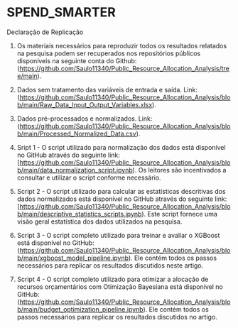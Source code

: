 # SPEND_SMARTER
Declaração de Replicação

1) Os materiais necessários para reproduzir todos os resultados relatados na pesquisa podem ser recuperados nos repositórios públicos disponíveis na seguinte conta do Github: (https://github.com/Saulo11340/Public_Resource_Allocation_Analysis/tree/main).

2) Dados sem tratamento das variáveis de entrada e saída. Link: (https://github.com/Saulo11340/Public_Resource_Allocation_Analysis/blob/main/Raw_Data_Input_Output_Variables.xlsx).

3) Dados pré-processados e normalizados. Link: (https://github.com/Saulo11340/Public_Resource_Allocation_Analysis/blob/main/Processed_Normalized_Data.csv).

4) Sript 1 - O script utilizado para normalização dos dados está disponível no GitHub através do seguinte link: [https://github.com/Saulo11340/Public_Resource_Allocation_Analysis/blob/main/data_normalization_script.ipynb). Os leitores são incentivados a consultar e utilizar o script conforme necessário.

5) Script 2 - O script utilizado para calcular as estatísticas descritivas dos dados normalizados está disponível no GitHub através do seguinte link: [https://github.com/Saulo11340/Public_Resource_Allocation_Analysis/blob/main/descriptive_statistics_scripts.ipynb). Este script fornece uma visão geral estatística dos dados utilizados na pesquisa.

6) Script 3 - O script completo utilizado para treinar e avaliar o  XGBoost está disponível no GitHub: (https://github.com/Saulo11340/Public_Resource_Allocation_Analysis/blob/main/xgboost_model_pipeline.ipynb). Ele contém todos os passos necessários para replicar os resultados discutidos neste artigo.

7) Script 4 - O script completo utilizado para otimizar a alocação de recursos orçamentários com Otimização Bayesiana está disponível no GitHub:(https://github.com/Saulo11340/Public_Resource_Allocation_Analysis/blob/main/budget_optimization_pipeline.ipynb). Ele contém todos os passos necessários para replicar os resultados discutidos no artigo.
